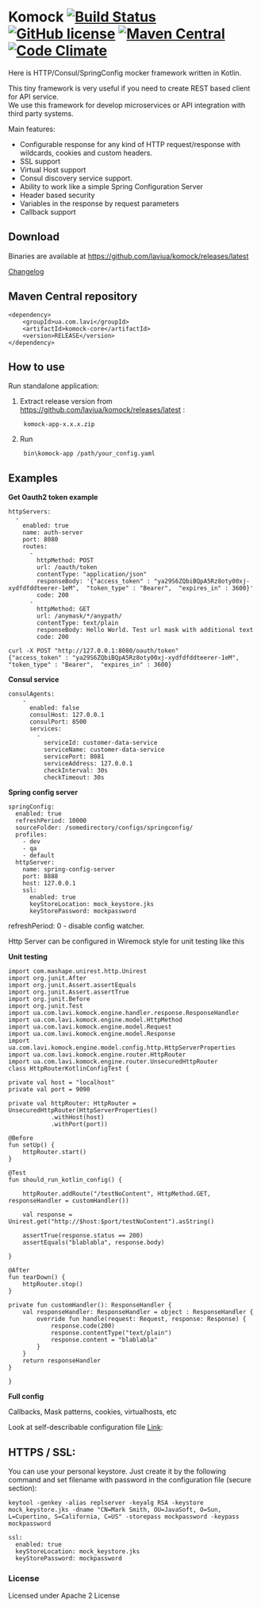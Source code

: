 # Komock [![Build Status](https://travis-ci.org/laviua/komock.svg?branch=master)](https://travis-ci.org/laviua/komock) [![GitHub license](https://img.shields.io/badge/license-Apache%20License%202.0-blue.svg?style=flat)](http://www.apache.org/licenses/LICENSE-2.0) [![Maven Central](https://img.shields.io/maven-central/v/ua.com.lavi/komock-core.svg?style=plastic)]() [![Code Climate](https://codeclimate.com/github/laviua/komock/badges/gpa.svg)](https://codeclimate.com/github/laviua/komock)
Here is HTTP/Consul/SpringConfig mocker framework written in Kotlin.  

This tiny framework is very useful if you need to create REST based client for API service.  
We use this framework for develop microservices or API integration with third party systems.  

Main features:  
- Configurable response for any kind of HTTP request/response with wildcards, cookies and custom headers.
- SSL support
- Virtual Host support
- Consul discovery service support.
- Ability to work like a simple Spring Configuration Server
- Header based security
- Variables in the response by request parameters
- Callback support

## Download

Binaries are available at
https://github.com/laviua/komock/releases/latest

[Changelog](https://github.com/laviua/komock/blob/master/changelog.md)

## Maven Central repository

    <dependency>
        <groupId>ua.com.lavi</groupId>
        <artifactId>komock-core</artifactId>
        <version>RELEASE</version>
    </dependency>

## How to use

Run standalone application:

1. Extract release version from https://github.com/laviua/komock/releases/latest :
    
        komock-app-x.x.x.zip

3. Run

        bin\komock-app /path/your_config.yaml


## Examples
**Get Oauth2 token example**

    httpServers:
      -
        enabled: true
        name: auth-server
        port: 8080
        routes:
          -
            httpMethod: POST
            url: /oauth/token
            contentType: "application/json"
            responseBody: '{"access_token" : "ya29S6ZQbiBQpA5Rz8oty00xj-xydfdfddteerer-1eM",  "token_type" : "Bearer",  "expires_in" : 3600}'
            code: 200
          -
            httpMethod: GET
            url: /anymask/*/anypath/
            contentType: text/plain
            responseBody: Hello World. Test url mask with additional text
            code: 200

    curl -X POST "http://127.0.0.1:8080/oauth/token"
    {"access_token" : "ya29S6ZQbiBQpA5Rz8oty00xj-xydfdfddteerer-1eM",  "token_type" : "Bearer",  "expires_in" : 3600}

**Consul service**

    consulAgents:
        -
          enabled: false
          consulHost: 127.0.0.1
          consulPort: 8500
          services:
            -
              serviceId: customer-data-service
              serviceName: customer-data-service
              servicePort: 8081
              serviceAddress: 127.0.0.1
              checkInterval: 30s
              checkTimeout: 30s
              
**Spring config server**

    springConfig:
      enabled: true
      refreshPeriod: 10000
      sourceFolder: /somedirectory/configs/springconfig/
      profiles:
        - dev
        - qa
        - default
      httpServer:
        name: spring-config-server
        port: 8888
        host: 127.0.0.1
        ssl:
          enabled: true
          keyStoreLocation: mock_keystore.jks
          keyStorePassword: mockpassword

refreshPeriod: 0 - disable config watcher.

Http Server can be configured in Wiremock style for unit testing like this

**Unit testing**

    import com.mashape.unirest.http.Unirest
    import org.junit.After
    import org.junit.Assert.assertEquals
    import org.junit.Assert.assertTrue
    import org.junit.Before
    import org.junit.Test
    import ua.com.lavi.komock.engine.handler.response.ResponseHandler
    import ua.com.lavi.komock.engine.model.HttpMethod
    import ua.com.lavi.komock.engine.model.Request
    import ua.com.lavi.komock.engine.model.Response
    import ua.com.lavi.komock.engine.model.config.http.HttpServerProperties
    import ua.com.lavi.komock.engine.router.HttpRouter
    import ua.com.lavi.komock.engine.router.UnsecuredHttpRouter
    class HttpRouterKotlinConfigTest {

    private val host = "localhost"
    private val port = 9090

    private val httpRouter: HttpRouter = UnsecuredHttpRouter(HttpServerProperties()
                .withHost(host)
                .withPort(port))

    @Before
    fun setUp() {
        httpRouter.start()
    }

    @Test
    fun should_run_kotlin_config() {

        httpRouter.addRoute("/testNoContent", HttpMethod.GET, responseHandler = customHandler())

        val response = Unirest.get("http://$host:$port/testNoContent").asString()

        assertTrue(response.status == 200)
        assertEquals("blablabla", response.body)

    }

    @After
    fun tearDown() {
        httpRouter.stop()
    }

    private fun customHandler(): ResponseHandler {
        val responseHandler: ResponseHandler = object : ResponseHandler {
            override fun handle(request: Request, response: Response) {
                response.code(200)
                response.contentType("text/plain")
                response.content = "blablabla"
            }
        }
        return responseHandler
    }

    }

**Full config**

Callbacks, Mask patterns, cookies, virtualhosts, etc

Look at self-describable configuration file [Link](https://github.com/laviua/komock/blob/master/komock-core/mock_example.yml):

## HTTPS / SSL:

You can use your personal keystore. Just create it by the following command and set filename with password in the configuration file (secure section):

    keytool -genkey -alias replserver -keyalg RSA -keystore mock_keystore.jks -dname "CN=Mark Smith, OU=JavaSoft, O=Sun, L=Cupertino, S=California, C=US" -storepass mockpassword -keypass mockpassword

    ssl:
      enabled: true
      keyStoreLocation: mock_keystore.jks
      keyStorePassword: mockpassword

### License ###
Licensed under Apache 2 License
